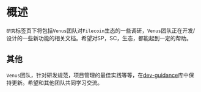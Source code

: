 # 概述

`研究`标签页下将包括`Venus`团队对`Filecoin`生态的一些调研，`Venus`团队正在开发/设计的一些新功能的相关文档。希望对SP，SC，生态，都能起到一定的帮助。

## 其他

`Venus`团队，针对研发规范，项目管理的最佳实践等等，在[dev-guidance](https://github.com/ipfs-force-community/dev-guidances)库中保持更新。希望和其他团队共同学习交流。
